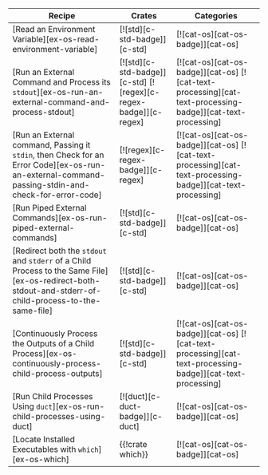 | Recipe | Crates | Categories |
|--------|--------|------------|
| [Read an Environment Variable][ex-os-read-environment-variable] | [![std][c-std-badge]][c-std] | [![cat-os][cat-os-badge]][cat-os] |
| [Run an External Command and Process its `stdout`][ex-os-run-an-external-command-and-process-stdout] | [![std][c-std-badge]][c-std] [![regex][c-regex-badge]][c-regex] | [![cat-os][cat-os-badge]][cat-os] [![cat-text-processing][cat-text-processing-badge]][cat-text-processing] |
| [Run an External command, Passing it `stdin`, then Check for an Error Code][ex-os-run-an-external-command-passing-stdin-and-check-for-error-code] | [![regex][c-regex-badge]][c-regex] | [![cat-os][cat-os-badge]][cat-os] [![cat-text-processing][cat-text-processing-badge]][cat-text-processing] |
| [Run Piped External Commands][ex-os-run-piped-external-commands] | [![std][c-std-badge]][c-std] | [![cat-os][cat-os-badge]][cat-os] |
| [Redirect both the `stdout` and `stderr` of a Child Process to the Same File][ex-os-redirect-both-stdout-and-stderr-of-child-process-to-the-same-file] | [![std][c-std-badge]][c-std] | [![cat-os][cat-os-badge]][cat-os] |
| [Continuously Process the Outputs of a Child Process][ex-os-continuously-process-child-process-outputs] | [![std][c-std-badge]][c-std] | [![cat-os][cat-os-badge]][cat-os] [![cat-text-processing][cat-text-processing-badge]][cat-text-processing] |
| [Run Child Processes Using `duct`][ex-os-run-child-processes-using-duct] | [![duct][c-duct-badge]][c-duct] | [![cat-os][cat-os-badge]][cat-os] |
| [Locate Installed Executables with `which`][ex-os-which] | {{!crate which}} | [![cat-os][cat-os-badge]][cat-os] |

<div class="hidden">
</div>
